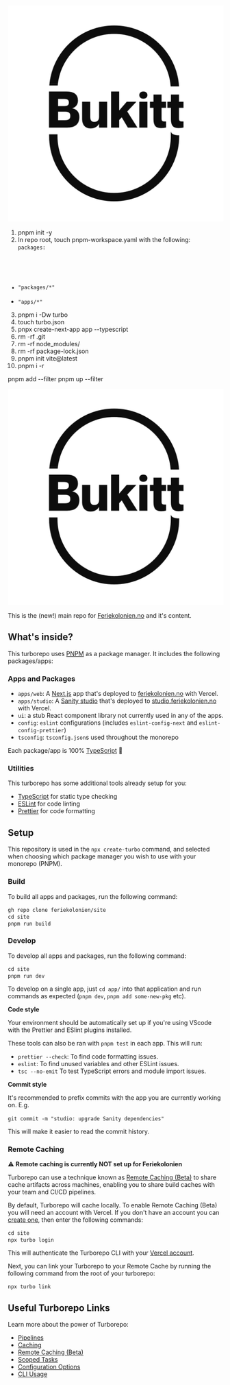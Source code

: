 ![Bukitt Camino logo](/apps/web/public/logo.png)

1. pnpm init -y
2. In repo root, touch pnpm-workspace.yaml with the following:
   <code>
   packages:

-   "packages/\*"
-   "apps/\*"
    </code>

3. pnpm i -Dw turbo
4. touch turbo.json
5. pnpx create-next-app app --typescript
6. rm -rf .git
7. rm -rf node_modules/
8. rm -rf package-lock.json
9. pnpm init vite@latest
10. pnpm i -r

pnpm add <package> --filter <workspace>
pnpm up <package> --filter <workspace>

![Feriekolonien logo](/apps/web/public/logo.png)

This is the (new!) main repo for [Feriekolonien.no](https://feriekolonien.no)
and it's content.

## What's inside?

This turborepo uses [PNPM](https://pnpm.io/installation) as a package manager. It includes the following packages/apps:

### Apps and Packages

-   `apps/web`: A [Next.js](https://nextjs.org) app that's deployed to [feriekolonien.no](https://feriekolonien.no) with Vercel.
-   `apps/studio`: A [Sanity studio](https://sanity.io) that's deployed to [studio.feriekolonien.no](https://studio.feriekolonien.no) with Vercel.
-   `ui`: a stub React component library not currently used in any of the apps.
-   `config`: `eslint` configurations (includes `eslint-config-next` and `eslint-config-prettier`)
-   `tsconfig`: `tsconfig.json`s used throughout the monorepo

Each package/app is 100% [TypeScript](https://www.typescriptlang.org/) 🔐

### Utilities

This turborepo has some additional tools already setup for you:

-   [TypeScript](https://www.typescriptlang.org/) for static type checking
-   [ESLint](https://eslint.org/) for code linting
-   [Prettier](https://prettier.io) for code formatting

## Setup

This repository is used in the `npx create-turbo` command, and selected when choosing which package manager you wish to use with your monorepo (PNPM).

### Build

To build all apps and packages, run the following command:

```
gh repo clone feriekolonien/site
cd site
pnpm run build
```

### Develop

To develop all apps and packages, run the following command:

```
cd site
pnpm run dev
```

To develop on a single app, just `cd app/` into that application and run
commands as expected (`pnpm dev`, `pnpm add some-new-pkg` etc).

**Code style**

Your environment should be automatically set up if you're using VScode with the
Prettier and ESlint plugins installed.

These tools can also be ran with `pnpm test` in each app. This will run:

-   `prettier --check`: To find code formatting issues.
-   `eslint`: To find unused variables and other ESLint issues.
-   `tsc --no-emit` To test TypeScript errors and module import issues.

**Commit style**

It's recommended to prefix commits with the app you are currently working on.
E.g.

`git commit -m "studio: upgrade Sanity dependencies"`

This will make it easier to read the commit history.

### Remote Caching

⚠️ **Remote caching is currently NOT set up for Feriekolonien**

Turborepo can use a technique known as [Remote Caching (Beta)](https://turborepo.org/docs/features/remote-caching) to share cache artifacts across machines, enabling you to share build caches with your team and CI/CD pipelines.

By default, Turborepo will cache locally. To enable Remote Caching (Beta) you will need an account with Vercel. If you don't have an account you can [create one](https://vercel.com/signup), then enter the following commands:

```
cd site
npx turbo login
```

This will authenticate the Turborepo CLI with your [Vercel account](https://vercel.com/docs/concepts/personal-accounts/overview).

Next, you can link your Turborepo to your Remote Cache by running the following command from the root of your turborepo:

```
npx turbo link
```

## Useful Turborepo Links

Learn more about the power of Turborepo:

-   [Pipelines](https://turborepo.org/docs/features/pipelines)
-   [Caching](https://turborepo.org/docs/features/caching)
-   [Remote Caching (Beta)](https://turborepo.org/docs/features/remote-caching)
-   [Scoped Tasks](https://turborepo.org/docs/features/scopes)
-   [Configuration Options](https://turborepo.org/docs/reference/configuration)
-   [CLI Usage](https://turborepo.org/docs/reference/command-line-reference)
